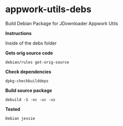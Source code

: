 # appwork-utils-debs
Build Debian Package for JDownloader Appwork Utils

**Instructions**

Inside of the debs folder

**Gets orig source code**

```
debian/rules get-orig-source
```

**Check dependencies**

```
dpkg-checkbuilddeps
```

**Build source package**

```
debuild -S -nc -uc -us
```

**Tested**

```
Debian jessie
```


